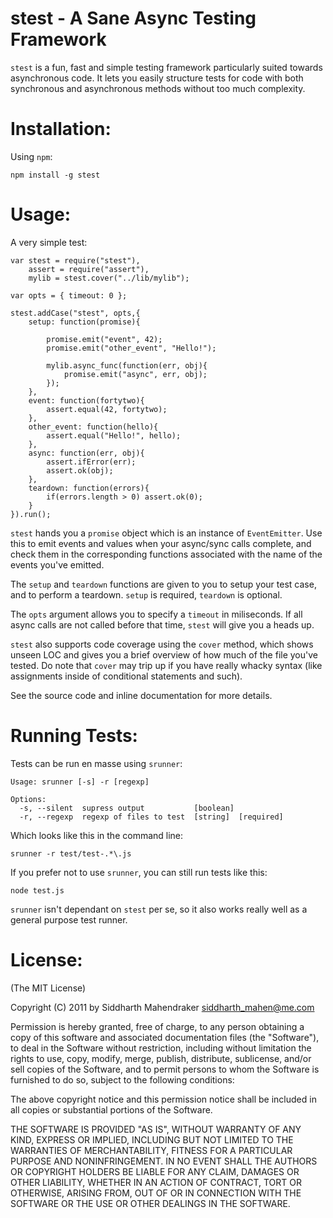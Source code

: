 # stest - A Sane Async Testing Framework

`stest` is a fun, fast and simple testing framework
particularly suited towards asynchronous code. It lets
you easily structure tests for code with both
synchronous and asynchronous methods without too much
complexity.

# Installation:

Using `npm`:

	npm install -g stest

# Usage:

A very simple test:

	var stest = require("stest"),
		assert = require("assert"),
		mylib = stest.cover("../lib/mylib");

	var opts = { timeout: 0 };

	stest.addCase("stest", opts,{
		setup: function(promise){

			promise.emit("event", 42);
			promise.emit("other_event", "Hello!");

			mylib.async_func(function(err, obj){
			    promise.emit("async", err, obj);
			});
		},
		event: function(fortytwo){
			assert.equal(42, fortytwo);
		},
		other_event: function(hello){
			assert.equal("Hello!", hello);
		},
		async: function(err, obj){
		    assert.ifError(err);
		    assert.ok(obj);
		},
		teardown: function(errors){
			if(errors.length > 0) assert.ok(0);
		}
	}).run();

`stest` hands you a `promise` object which is an instance
of `EventEmitter`. Use this to emit events and values
when your async/sync calls complete, and check them in the
corresponding functions associated with the name of the
events you've emitted.

The `setup` and `teardown` functions are given to you
to setup your test case, and to perform a teardown.
`setup` is required, `teardown` is optional.

The `opts` argument allows you to specify a `timeout`
in miliseconds. If all async calls are not called
before that time, `stest` will give you a heads up.

`stest` also supports code coverage using the `cover`
method, which shows unseen LOC and gives you a brief
overview of how much of the file you've tested. Do note
that `cover` may trip up if you have really whacky
syntax (like assignments inside of conditional statements
and such).

See the source code and inline documentation for more details.

# Running Tests:

Tests can be run en masse using `srunner`:

	Usage: srunner [-s] -r [regexp]

	Options:
	  -s, --silent  supress output           [boolean]
	  -r, --regexp  regexp of files to test  [string]  [required]

Which looks like this in the command line:

	srunner -r test/test-.*\.js

If you prefer not to use `srunner`, you can
still run tests like this:

	node test.js

`srunner` isn't dependant on `stest` per se, so it also
works really well as a general purpose test runner.

# License:

(The MIT License)

Copyright (C) 2011 by Siddharth Mahendraker <siddharth_mahen@me.com>

Permission is hereby granted, free of charge, to any person obtaining a copy
of this software and associated documentation files (the "Software"), to deal
in the Software without restriction, including without limitation the rights
to use, copy, modify, merge, publish, distribute, sublicense, and/or sell
copies of the Software, and to permit persons to whom the Software is
furnished to do so, subject to the following conditions:

The above copyright notice and this permission notice shall be included in
all copies or substantial portions of the Software.

THE SOFTWARE IS PROVIDED "AS IS", WITHOUT WARRANTY OF ANY KIND, EXPRESS OR
IMPLIED, INCLUDING BUT NOT LIMITED TO THE WARRANTIES OF MERCHANTABILITY,
FITNESS FOR A PARTICULAR PURPOSE AND NONINFRINGEMENT. IN NO EVENT SHALL THE
AUTHORS OR COPYRIGHT HOLDERS BE LIABLE FOR ANY CLAIM, DAMAGES OR OTHER
LIABILITY, WHETHER IN AN ACTION OF CONTRACT, TORT OR OTHERWISE, ARISING FROM,
OUT OF OR IN CONNECTION WITH THE SOFTWARE OR THE USE OR OTHER DEALINGS IN
THE SOFTWARE.
